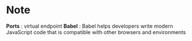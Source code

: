 # Note

**Ports** : virtual endpoint
**Babel** : Babel helps developers write modern JavaScript code that is compatible with other browsers and environments
